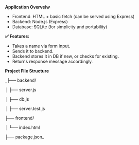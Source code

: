 **Application Overveiw**
- Frontend: HTML + basic fetch (can be served using Express)
- Backend: Node.js (Express)
- Database: SQLite (for simplicity and portability)

**✅ Features:**
- Takes a name via form input.
- Sends it to backend.
- Backend stores it in DB if new, or checks for existing.
- Returns response message accordingly.

**Project File Structure**

_├── backend/

│   ├── server.js

│   ├── db.js

│   ├── server.test.js

├── frontend/

│   └── index.html

├── package.json_
